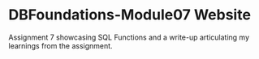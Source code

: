 # DBFoundations-Module07 Website
Assignment 7 showcasing SQL Functions and a write-up articulating my learnings from the assignment.
